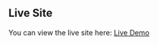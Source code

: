 ## Live Site
You can view the live site here: [Live Demo](https://radhika-portfolio-mocha.vercel.app/)
